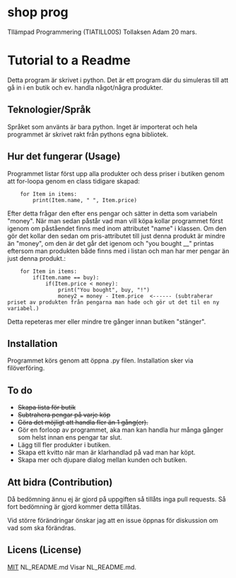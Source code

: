 # shop prog
Tllämpad Programmering (TIATILL00S)
Tollaksen Adam
20 mars.


# Tutorial to a Readme

Detta program är skrivet i python. Det är ett program där du simuleras till att gå in i en butik och ev. handla något/några produkter. 

## Teknologier/Språk

Språket som använts är bara python. Inget är importerat och hela programmet är skrivet rakt från pythons egna bibliotek.

## Hur det fungerar (Usage)

Programmet listar först upp alla produkter och dess priser i butiken genom att for-loopa genom en class tidigare skapad:
```
    for Item in items:
        print(Item.name, " ", Item.price)
```
Efter detta frågar den efter ens pengar och sätter in detta som variabeln "money". När man sedan påstår vad man vill köpa kollar programmet först igenom om påståendet finns med inom attributet "name" i klassen. Om den gör det kollar den sedan om pris-attributet till just denna produkt är mindre än "money", om den är det går det igenom och "you bought __" printas eftersom man produkten både finns med i listan och man har mer pengar än just denna produkt.:
```
    for Item in items:
        if(Item.name == buy):
            if(Item.price < money):
                print("You bought", buy, "!")
                money2 = money - Item.price  <------ (subtraherar priset av produkten från pengarna man hade och gör ut det til en ny variabel.)
```
Detta repeteras mer eller mindre tre gånger innan butiken "stänger".

## Installation

Programmet körs genom att öppna .py filen.
Installation sker via filöverföring.

## To do
- ~~Skapa lista för butik~~
- ~~Subtrahera pengar på varje köp~~
- ~~Göra det möjligt att handla fler än 1 gång(er).~~
- Gör en forloop av programmet, aka man kan handla hur många gånger som helst innan ens pengar tar slut.
- Lägg till fler produkter i butiken. 
- Skapa ett kvitto när man är klarhandlad på vad man har köpt. 
- Skapa mer och djupare dialog mellan kunden och butiken. 

## Att bidra (Contribution)

Då bedömning ännu ej är gjord på uppgiften så tillåts inga pull requests. Så fort bedömning är gjord kommer detta tillåtas.  

Vid större förändringar önskar jag att en issue öppnas för diskussion om vad som ska förändras.

## Licens (License)

[MIT](https://choosealicense.com/licenses/mit/)
NL_README.md
Visar NL_README.md.
